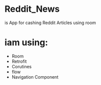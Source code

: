 # Reddit_News
is App for cashing Reddit Articles using room
# iam using:
* Room
* Retrofit
* Corutines
* flow
* Navigation Component


